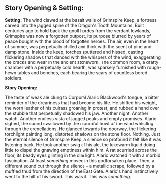 ## Story Opening & Setting:

**Setting:** The wind clawed at the basalt walls of Grimspire Keep, a fortress carved into the jagged spine of the Dragon's Tooth Mountains. Built centuries ago to hold back the gnoll hordes from the verdant lowlands, Grimspire was now a forgotten outpost, its purpose blurred by years of peace bought with the blood of forgotten heroes. The air, even in the heart of summer, was perpetually chilled and thick with the scent of pine and damp stone. Inside the keep, torches sputtered and hissed, casting flickering shadows that danced with the whispers of the wind, exaggerating the cracks and wear in the ancient stonework. The common room, a drafty chamber with a perpetually cold hearth, was sparsely furnished with rough-hewn tables and benches, each bearing the scars of countless bored soldiers.

**Story Opening:**

The taste of weak ale clung to Corporal Alaric Blackwood's tongue, a bitter reminder of the dreariness that had become his life. He shifted his weight, the worn leather of his cuirass groaning in protest, and rubbed a hand over the stubble that perpetually shadowed his jaw. Another night. Another watch. Another endless vista of jagged peaks and empty promises. Alaric sighed, the sound swallowed by the mournful howl of the wind whistling through the crenellations. He glanced towards the doorway, the flickering torchlight painting long, distorted shadows on the stone floor. Nothing. Just the eternal silence of Grimspire Keep, a silence so profound it felt like it was listening back. He took another swig of his ale, the lukewarm liquid doing little to dispel the gnawing emptiness within him. A rat scurried across the floor, its beady eyes glinting in the dim light. Alaric watched it with a morbid fascination. At least *something* moved in this godforsaken place. Then, a different sound cut through the silence – a metallic scrape, followed by a muffled thud from the direction of the East Gate. Alaric's hand instinctively went to the hilt of his sword. This was it. This was *something*.
